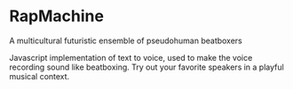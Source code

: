 # RapMachine
A multicultural futuristic ensemble of pseudohuman beatboxers

Javascript implementation of text to voice, used to make the voice recording sound like beatboxing. 
Try out your favorite speakers in a playful musical context.
